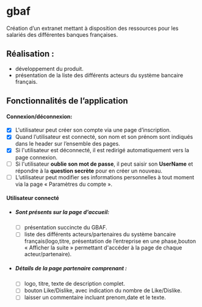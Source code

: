 # gbaf
Création d’un extranet mettant à disposition des ressources pour les salariés
des différentes banques françaises.
## Réalisation :
- développement du produit.
- présentation de la liste des différents acteurs du système bancaire français.

## Fonctionnalités de l’application

#### Connexion/déconnexion:
- [x] L'utilisateur peut créer son compte via une page d’inscription.
- [x] Quand l’utilisateur est connecté, son nom et son prénom sont indiqués dans le ​header ​sur l’ensemble des pages.
- [x] Si l'utilisateur est déconnecté, il est redirigé automatiquement vers la page connexion.
- [ ] Si l'utilisateur **oublie son mot de passe**, il peut saisir son **UserName** et répondre à la **question secrète** pour en créer un nouveau.
- [ ] L’utilisateur peut modifier ses informations personnelles à tout moment via la page « Paramètres du compte ».

#### Utilisateur connecté
- ##### Sont présents sur la page d'accueil:
    - [ ] présentation succincte du GBAF.
    - [ ] liste des différents acteurs/partenaires du système bancaire français(logo,titre, présentation de l’entreprise en une phase,bouton « Afficher la suite » permettant d'accéder à la page de chaque acteur/partenaire).
- ##### Détails de la page partenaire comprenant :
    - [ ] logo, titre, texte de description complet.
    - [ ] bouton Like/Dislike, avec indication du nombre de Like/Dislike.
    - [ ] laisser un commentaire incluant prenom,date et le texte.